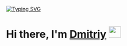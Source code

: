 [![Typing SVG](https://readme-typing-svg.herokuapp.com?font=Fira+Code&pause=1000&random=true&width=500&lines=Backend+developer)](https://git.io/typing-svg)
<h1>Hi there, I'm <a href="https://t.me/Zuko1337" target="_blank">Dmitriy</a> 
<img src="https://github.com/blackcater/blackcater/raw/main/images/Hi.gif" height="32"/></h1>
